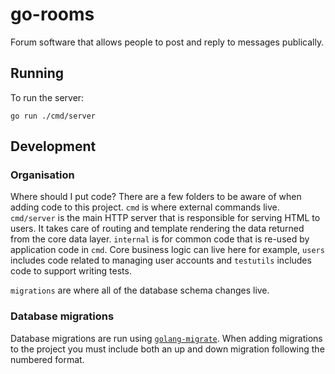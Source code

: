 # go-rooms

Forum software that allows people to post and reply to
messages publically.

## Running

To run the server:

```
go run ./cmd/server
```

## Development

### Organisation

Where should I put code? There are a few folders to be
aware of when adding code to this project. `cmd` is where
external commands live. `cmd/server` is the main HTTP server
that is responsible for serving HTML to users. It takes care
of routing and template rendering the data returned from
the core data layer. `internal` is for common code that is
re-used by application code in `cmd`. Core business logic
can live here for example, `users` includes code related to
managing user accounts and `testutils` includes code to
support writing tests.

`migrations` are where all of the database schema changes
live.

### Database migrations

Database migrations are run using [`golang-migrate`](https://github.com/golang-migrate/migrate).
When adding migrations to the project you must include both
an up and down migration following the numbered format.
